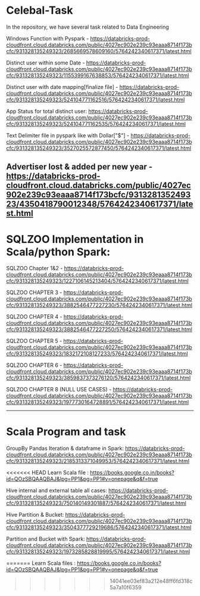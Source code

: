 # Celebal-Task
In the repository, we have several task related to Data Engineering


Windows Function with Pyspark - https://databricks-prod-cloudfront.cloud.databricks.com/public/4027ec902e239c93eaaa8714f173bcfc/931328135249323/2685669578609160/5764242340617371/latest.html


Distinct user within some Date - https://databricks-prod-cloudfront.cloud.databricks.com/public/4027ec902e239c93eaaa8714f173bcfc/931328135249323/1155399167638853/5764242340617371/latest.html

Distinct user with date mapping[finalize file] - https://databricks-prod-cloudfront.cloud.databricks.com/public/4027ec902e239c93eaaa8714f173bcfc/931328135249323/524104771162516/5764242340617371/latest.html 


App Status for total distinct user: https://databricks-prod-cloudfront.cloud.databricks.com/public/4027ec902e239c93eaaa8714f173bcfc/931328135249323/524104771162535/5764242340617371/latest.html

Text Delimiter file in pyspark like with Dollar["$"] -  https://databricks-prod-cloudfront.cloud.databricks.com/public/4027ec902e239c93eaaa8714f173bcfc/931328135249323/3527025572877450/5764242340617371/latest.html


Advertiser lost & added per new year - https://databricks-prod-cloudfront.cloud.databricks.com/public/4027ec902e239c93eaaa8714f173bcfc/931328135249323/4350418790012348/5764242340617371/latest.html
----------------
# SQLZOO Implementation in Scala/python Spark:

SQLZOO Chapter 1&2 - https://databricks-prod-cloudfront.cloud.databricks.com/public/4027ec902e239c93eaaa8714f173bcfc/931328135249323/1227106145213404/5764242340617371/latest.html

SQLZOO CHAPTER 3 - https://databricks-prod-cloudfront.cloud.databricks.com/public/4027ec902e239c93eaaa8714f173bcfc/931328135249323/3882546477227230/5764242340617371/latest.html

SQLZOO CHAPTER 4 - https://databricks-prod-cloudfront.cloud.databricks.com/public/4027ec902e239c93eaaa8714f173bcfc/931328135249323/3882546477227250/5764242340617371/latest.html

SQLZOO CHAPTER 5 - https://databricks-prod-cloudfront.cloud.databricks.com/public/4027ec902e239c93eaaa8714f173bcfc/931328135249323/1832172108127233/5764242340617371/latest.html

SQLZOO CHAPTER 6 - https://databricks-prod-cloudfront.cloud.databricks.com/public/4027ec902e239c93eaaa8714f173bcfc/931328135249323/3859837373276120/5764242340617371/latest.html

SQLZOO CHAPTER 8 (NULL USE CASES) - https://databricks-prod-cloudfront.cloud.databricks.com/public/4027ec902e239c93eaaa8714f173bcfc/931328135249323/1977730164728891/5764242340617371/latest.html

----------------

# Scala Program and task
GroupBy Pandas Iteration & dataframe in Spark: https://databricks-prod-cloudfront.cloud.databricks.com/public/4027ec902e239c93eaaa8714f173bcfc/931328135249323/2185313371049953/5764242340617371/latest.html

<<<<<<< HEAD
Learn Scala file : https://books.google.co.in/books?id=QOzSBQAAQBAJ&lpg=PP1&pg=PP1#v=onepage&q&f=true


Hive internal and external table all cases: https://databricks-prod-cloudfront.cloud.databricks.com/public/4027ec902e239c93eaaa8714f173bcfc/931328135249323/750140149301887/5764242340617371/latest.html

Hive Partition & Bucket: https://databricks-prod-cloudfront.cloud.databricks.com/public/4027ec902e239c93eaaa8714f173bcfc/931328135249323/3504377729219686/5764242340617371/latest.html

Partition and Bucket with Spark: https://databricks-prod-cloudfront.cloud.databricks.com/public/4027ec902e239c93eaaa8714f173bcfc/931328135249323/1973285828819995/5764242340617371/latest.html

=======
Learn Scala files : https://books.google.co.in/books?id=QOzSBQAAQBAJ&lpg=PP1&pg=PP1#v=onepage&q&f=true
>>>>>>> 14041ee03ef83a212e48ff6fd318c5a7a10f6359

